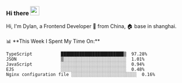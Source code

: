 ### Hi there <img src="https://media.giphy.com/media/hvRJCLFzcasrR4ia7z/giphy.gif" width="25px">

<!-- ![visitors](https://visitor-badge.glitch.me/badge?page_id=dislfyer.dislfyer) --!>

Hi, I'm Dylan, a Frontend Developer 🚀 from China, 🏠 base in shanghai.
<br/>
<br/>

📊 **This Week I Spent My Time On:**


<!--START_SECTION:waka-->

```text
TypeScript           ████████████████████████▒  97.28%
JSON                 ▒░░░░░░░░░░░░░░░░░░░░░░░░  1.01%
JavaScript           ░░░░░░░░░░░░░░░░░░░░░░░░░  0.94%
EJS                  ░░░░░░░░░░░░░░░░░░░░░░░░░  0.48%
Nginx configuration file ░░░░░░░░░░░░░░░░░░░░░░░░░  0.16%
```

<!--END_SECTION:waka-->

<!--
**About Me:**
 -->
